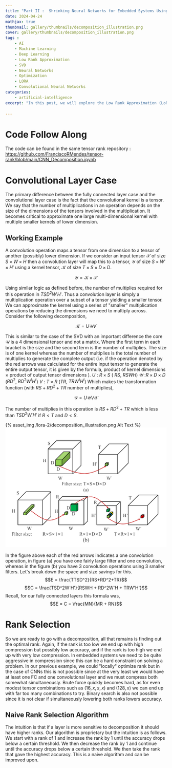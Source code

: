 ```yaml
---
title: "Part II :  Shrinking Neural Networks for Embedded Systems Using Low Rank Approximations (LoRA)"
date: 2024-04-24
mathjax: true
thumbnail: gallery/thumbnails/decomposition_illustration.png
cover: gallery/thumbnails/decomposition_illustration.png
tags : 
    - AI
    - Machine Learning
    - Deep Learning
    - Low Rank Approximation
    - SVD
    - Neural Networks
    - Optimization
    - LORA
    - Convolutional Neural Networks
categories:
    - artificial-intelligence
excerpt: "In this post, we will explore the Low Rank Approximation (LoRA) technique for shrinking neural networks for embedded systems. We will focus on the Convolutional Neural Network (CNN) case and discuss the rank selection process."

---
```


# Code Follow Along
The code can be found in the same tensor rank repository :
https://github.com/FranciscoRMendes/tensor-rank/blob/main/CNN_Decomposition.ipynb

# Convolutional Layer Case

The primary difference between the fully connected layer case and the convolutional layer case is the fact that the convolutional kernel is a tensor. We say that the number of multiplications in an operation depends on the size of the dimensions of the tensors involved in the multiplication. It becomes critical to approximate one large multi-dimensional kernel with multiple smaller kernels of lower dimension.

## Working Example

A convolution operation maps a tensor from one dimension to a tensor of another (possibly) lower dimension. If we consider an input tensor $\mathcal{X}$ of size $S\times W \times H$ then a convolution layer will map this to a tensor, $\mathcal{Y}$ of size $S\times W' \times H'$ using a kernel tensor, $\mathcal{K}$ of size $T\times S\times D\times D$.

$$
\mathcal{Y} = \mathcal{K} \times \mathcal{X}
$$

Using similar logic as defined before, the number of multiplies required for this operation in $TSD^2W'H'$. Thus a convolution layer is simply a multiplication operation over a subset of a tensor yielding a smaller tensor. We can approximate the kernel using a series of \"smaller\" multiplication operations by reducing the dimensions we need to multiply across. Consider the following decomposition,

$$
\mathcal{K} = U \mathcal{U}V
$$

This is similar to the case of the SVD with an important difference the core $\mathcal{U}$ is a 4 dimensional tensor and not a matrix. Where the first term in each bracket is the size and the second term is the number of multiplies. The size is of one kernel whereas the number of multiplies is the total number of multiplies to generate the complete output (i.e. if the operation denoted by the red arrows was calculated for the entire input tensor to generate the entire output tensor, it is given by the formula, product of kernel dimensions $\times$ product of output tensor dimensions ). $U$ : $R\times S$ ( $R S$, $RSWH$) $\mathcal{U}$ :$R\times D\times D$ ($RD^2$, $RD^2W^{t}H^{t}$) $V$ : $T \times R$ ($TR$, $TRW^{t}H^{t}$) Which makes the transformation function (with $RS + RD^2 + TR$ number of multiplies),

$$
\mathcal{Y} = U \mathcal{U}V\mathcal{X}
$$

The number of multiplies in this operation is $RS + RD^2 + TR$ which is less than $TSD^2W'H'$ if $R < T$ and $D < S$.

{% asset_img /lora-2/decomposition_illustration.png Alt Text %}
![Convolution Example](lora-2/decomposition_illustration.png)

In the figure above each of the red arrows indicates a one convolution operation, in figure (a) you have one fairly large filter and one convolution, whereas in the figure (b) you have 3 convolution operations using 3 smaller filters. Let's break down the space and size savings for this. $$E = \frac{TTSD^2}{RS+RD^2+TR}$$ $$C = \frac{TSD^2W'H'}{RSWH + RD^2W'H + TRW'H'}$$ Recall, for our fully connected layers this formula was, $$E = C = \frac{MN}{MR + RN}$$

# Rank Selection

So we are ready to go with a decomposition, all that remains is finding out the optimal rank. Again, if the rank is too low we end up with high compression but possibly low accuracy, and if the rank is too high we end up with very low compression. In embedded systems we need to be quite aggressive in compression since this can be a hard constraint on solving a problem. In our previous example, we could \"locally\" optimize rank but in the case of CNNs this is not possible since at the very least we would have at least one FC and one convolutional layer and we must compress both somewhat simultaneously. Brute force quickly becomes hard, as for even modest tensor combinations such as $(16, x, x, x)$ and $(128, x)$ we can end up with far too many combinations to try. Binary search is also not possible since it is not clear if simultaneously lowering both ranks lowers accuracy.

## Naive Rank Selection Algorithm

The intuition is that if a layer is more sensitive to decomposition it should have higher ranks. Our algorithm is proprietary but the intuition is as follows. We start with a rank of 1 and increase the rank by 1 until the accuracy drops below a certain threshold. We then decrease the rank by 1 and continue until the accuracy drops below a certain threshold. We then take the rank that gave the highest accuracy. This is a naive algorithm and can be improved upon.
